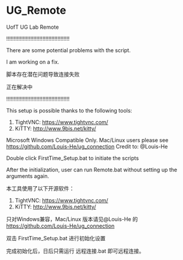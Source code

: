 # UG_Remote
UofT UG Lab Remote

!!!!!!!!!!!!!!!!!!!!!!!!!!!!!!!!!!!!!!!!!!

There are some potential problems with the script.

I am working on a fix.

脚本存在潜在问题导致连接失败

正在解决中

!!!!!!!!!!!!!!!!!!!!!!!!!!!!!!!!!!!!!!!!!!








This setup is possible thanks to the following tools:
1. TightVNC: https://www.tightvnc.com/
2. KiTTY: http://www.9bis.net/kitty/

Microsoft Windows Compatible Only. Mac/Linux users please see https://github.com/Louis-He/ug_connection Credit to: @Louis-He

Double click FirstTime_Setup.bat to initiate the scripts

After the initialization, user can run Remote.bat  without setting up the arguments again.

本工具使用了以下开源软件：
1. TightVNC: https://www.tightvnc.com/
2. KiTTY: http://www.9bis.net/kitty/

只对Windows兼容，Mac/Linux 版本请见@Louis-He 的 https://github.com/Louis-He/ug_connection

双击 FirstTime_Setup.bat 进行初始化设置

完成初始化后，日后只需运行 远程连接.bat 即可远程连接。
